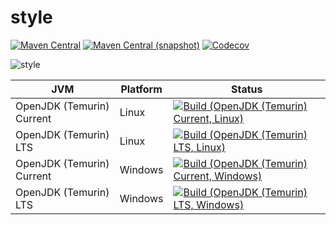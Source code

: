 style
===

[![Maven Central](https://img.shields.io/maven-central/v/com.io7m.immutables.style/com.io7m.immutables.style.svg?style=flat-square)](http://search.maven.org/#search%7Cga%7C1%7Cg%3A%22com.io7m.immutables.style%22)
[![Maven Central (snapshot)](https://img.shields.io/nexus/s/https/s01.oss.sonatype.org/com.io7m.immutables.style/com.io7m.immutables.style.svg?style=flat-square)](https://s01.oss.sonatype.org/content/repositories/snapshots/com/io7m/style/)
[![Codecov](https://img.shields.io/codecov/c/github/io7m/style.svg?style=flat-square)](https://codecov.io/gh/io7m/style)

![style](./src/site/resources/style.jpg?raw=true)

| JVM | Platform | Status |
|-----|----------|--------|
| OpenJDK (Temurin) Current | Linux | [![Build (OpenJDK (Temurin) Current, Linux)](https://img.shields.io/github/actions/workflow/status/io7m/style/main.linux.temurin.current.yml)](https://github.com/io7m/style/actions?query=workflow%3Amain.linux.temurin.current)|
| OpenJDK (Temurin) LTS | Linux | [![Build (OpenJDK (Temurin) LTS, Linux)](https://img.shields.io/github/actions/workflow/status/io7m/style/main.linux.temurin.lts.yml)](https://github.com/io7m/style/actions?query=workflow%3Amain.linux.temurin.lts)|
| OpenJDK (Temurin) Current | Windows | [![Build (OpenJDK (Temurin) Current, Windows)](https://img.shields.io/github/actions/workflow/status/io7m/style/main.windows.temurin.current.yml)](https://github.com/io7m/style/actions?query=workflow%3Amain.windows.temurin.current)|
| OpenJDK (Temurin) LTS | Windows | [![Build (OpenJDK (Temurin) LTS, Windows)](https://img.shields.io/github/actions/workflow/status/io7m/style/main.windows.temurin.lts.yml)](https://github.com/io7m/style/actions?query=workflow%3Amain.windows.temurin.lts)|
